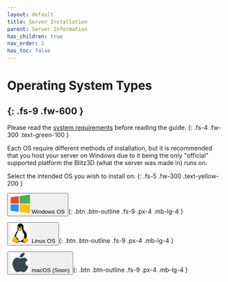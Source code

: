 ```yaml
---
layout: default
title: Server Installation
parent: Server Information
has_children: true
nav_order: 2
has_toc: false
---
```


# **Operating System Types**
{: .fs-9 .fw-600 }
----

Please read the [system requirements](requirements) before reading the guide.
{: .fs-4 .fw-300 .text-green-100 }

Each OS require different methods of installation, but it is recommended that you host your server on Windows due to it being the only "official" supported platform the Blitz3D (what the server was made in) runs on.

Select the intended OS you wish to install on:
{: .fs-5 .fw-300 .text-yellow-200 }

<button onclick="window.location='os-install-type/install-windows';" type="button"><span><img src="/assets/icons/windows.png" width="45" height="45" /></span>&nbsp;Windows OS</button>{: .btn .btn-outline .fs-9 .px-4 .mb-lg-4 }


<button onclick="window.location='os-install-type/install-linux';" type="button"><span><img src="/assets/icons/linux.png" width="45" height="45" /></span>&nbsp;Linux OS</button>{: .btn .btn-outline .fs-9 .px-4 .mb-lg-4  }


<button onclick="window.location='#';" type="button"><span><img src="/assets/icons/apple.png" width="45" height="45" /></span>&nbsp;macOS (Soon)</button>{: .btn .btn-outline .fs-9 .px-4 .mb-lg-4  }